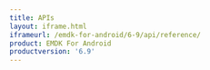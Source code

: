 ```yaml
---
title: APIs
layout: iframe.html
iframeurl: /emdk-for-android/6-9/api/reference/
product: EMDK For Android
productversion: '6.9'
---
```















